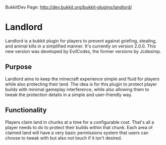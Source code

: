 BukkitDev Page: http://dev.bukkit.org/bukkit-plugins/landlord/

Landlord
========

Landlord is a bukkit plugin for players to prevent against griefing, stealing, and animal kills in a simplified manner.
It's currently on version 2.0.0.
This new version was developed by EvilCodes, the former versions by Jcdesimp.

Purpose
---------
Landlord aims to keep the minecraft experience simple and fluid for players while also protecting their land. The idea is for this plugin to protect player builds with minimal gameplay interference, while also allowing them to tweak the protection details in a simple and user-friendly way.

Functionality
---------------
Players claim land in chunks at a time for a configurable cost. That's all a player needs to do to protect their builds within that chunk. Each area of claimed land will have a very basic permissions system that users can choose to tweak with but also not touch if it isn't desired.
